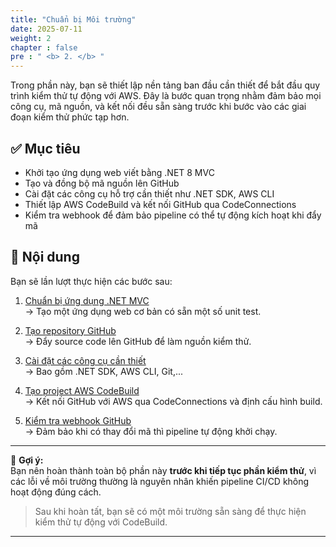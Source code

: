 ```yaml
---
title: "Chuẩn bị Môi trường"
date: 2025-07-11
weight: 2
chapter : false
pre : " <b> 2. </b> "
---
```


Trong phần này, bạn sẽ thiết lập nền tảng ban đầu cần thiết để bắt đầu quy trình kiểm thử tự động với AWS. Đây là bước quan trọng nhằm đảm bảo mọi công cụ, mã nguồn, và kết nối đều sẵn sàng trước khi bước vào các giai đoạn kiểm thử phức tạp hơn.

## ✅ Mục tiêu

- Khởi tạo ứng dụng web viết bằng .NET 8 MVC
- Tạo và đồng bộ mã nguồn lên GitHub
- Cài đặt các công cụ hỗ trợ cần thiết như .NET SDK, AWS CLI
- Thiết lập AWS CodeBuild và kết nối GitHub qua CodeConnections
- Kiểm tra webhook để đảm bảo pipeline có thể tự động kích hoạt khi đẩy mã

## 🧩 Nội dung

Bạn sẽ lần lượt thực hiện các bước sau:

1. [Chuẩn bị ứng dụng .NET MVC](2.1-dotnet-app/)  
   → Tạo một ứng dụng web cơ bản có sẵn một số unit test.

2. [Tạo repository GitHub](2.2-github-repo/)  
   → Đẩy source code lên GitHub để làm nguồn kiểm thử.

3. [Cài đặt các công cụ cần thiết](2.3-install-tools/)  
   → Bao gồm .NET SDK, AWS CLI, Git,...

4. [Tạo project AWS CodeBuild](2.4-codebuild-project/)  
   → Kết nối GitHub với AWS qua CodeConnections và định cấu hình build.

5. [Kiểm tra webhook GitHub](2.5-webhook-verify/)  
   → Đảm bảo khi có thay đổi mã thì pipeline tự động khởi chạy.

---

📌 **Gợi ý:**  
Bạn nên hoàn thành toàn bộ phần này **trước khi tiếp tục phần kiểm thử**, vì các lỗi về môi trường thường là nguyên nhân khiến pipeline CI/CD không hoạt động đúng cách.

> Sau khi hoàn tất, bạn sẽ có một môi trường sẵn sàng để thực hiện kiểm thử tự động với CodeBuild.

---

  

